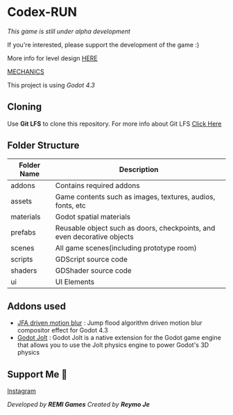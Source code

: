 # Codex-RUN

*This game is still under alpha development*

If you're interested, please support the development of the game :)

More info for level design [HERE][level_design_doc]

[MECHANICS][mechanic_doc]

This project is using *Godot 4.3*

## Cloning

Use **Git LFS** to clone this repository. For more info about Git LFS [Click Here][lfs_link]

## Folder Structure

| Folder Name | Description |
| ---- | ---- |
| addons | Contains required addons |
| assets | Game contents such as images, textures, audios, fonts, etc |
| materials | Godot spatial materials |
| prefabs | Reusable object such as doors, checkpoints, and even decorative objects |
| scenes | All game scenes(including prototype room) |
| scripts | GDScript source code |
| shaders | GDShader source code |
| ui | UI Elements |

## Addons used

* [JFA driven motion blur][motion_blur_link] : Jump flood algorithm driven motion blur compositor effect for Godot 4.3
* [Godot Jolt][godot_jolt_link] : Godot Jolt is a native extension for the Godot game engine that allows you to use the Jolt physics engine to power Godot's 3D physics

## Support Me 💟
[Instagram][ig_link]

*Developed by **REMI Games***
*Created by **Reymo Je***

[level_design_doc]: LEVEL_DESIGN_DOC.md
[mechanic_doc]: MECHANICS.md
[ig_link]: https://www.instagram.com/reymo_je_xefron/
[lfs_link]: https://git-lfs.com/
[godot_jolt_link]: https://github.com/godot-jolt/godot-jolt
[motion_blur_link]: https://github.com/sphynx-owner/JFA_driven_motion_blur_addon